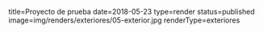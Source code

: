 title=Proyecto de prueba
date=2018-05-23
type=render
status=published
image=img/renders/exteriores/05-exterior.jpg
renderType=exteriores
~~~~~~
